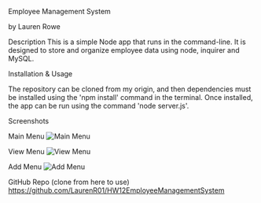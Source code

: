 Employee Management System

by Lauren Rowe

Description
This is a simple Node app that runs in the command-line.  It is designed to store and organize employee data using node, inquirer and MySQL.

Installation & Usage

The repository can be cloned from my origin, and then dependencies must be installed using the 'npm install' command in the terminal. Once installed, the app can be run using the command 'node server.js'.

Screenshots

Main Menu
![Main Menu](https://user-images.githubusercontent.com/78819957/130368552-bf21f98f-0f7e-4cb2-a875-634d8f4be452.PNG)


View Menu
![View Menu](https://user-images.githubusercontent.com/78819957/130368551-e908be65-7e06-4423-b365-12741988177c.PNG)


Add Menu
![Add Menu](https://user-images.githubusercontent.com/78819957/130368550-30127a79-9e5b-4f25-b699-e5e108f47573.PNG)





GitHub Repo (clone from here to use)
https://github.com/LaurenR01/HW12EmployeeManagementSystem
